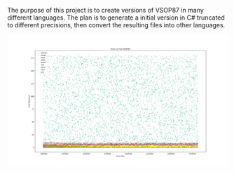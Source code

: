 The purpose of this project is to create versions of VSOP87 in many different languages.  The plan is to generate a initial version in C# truncated to different
precisions, then convert the resulting files into other languages.

![Image of Yaktocat](https://raw.githubusercontent.com/gmiller123456/vsop87-multilang/master/Accuracy/emb.png)